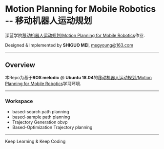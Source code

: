 # Motion Planning for Mobile Robotics -- 移动机器人运动规划

深蓝学院[移动机器人运动规划/Motion Planning for Mobile Robotics](https://www.shenlanxueyuan.com/course/398)作业.

Designed & Implemented by **SHIGUO MEI**, msgyoung@163.com

---

## Overview

本Repo为基于**ROS melodic** @ **Ubuntu 18.04**的[移动机器人运动规划/Motion Planning for Mobile Robotics](https://www.shenlanxueyuan.com/course/324)学习环境. 

---

### Workspace

- based-search path planning
- based-sample path planning
- Trajectory Generation obvp
- Based-Optimization Trajectory planning

---

Keep Learning & Keep Coding
